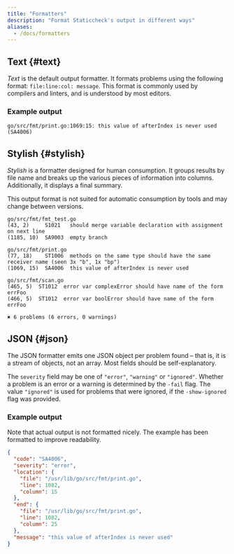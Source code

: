 ```yaml
---
title: "Formatters"
description: "Format Staticcheck's output in different ways"
aliases:
  - /docs/formatters
---
```


## Text {#text}

_Text_ is the default output formatter.
It formats problems using the following format: `file:line:col: message`.
This format is commonly used by compilers and linters,
and is understood by most editors.

### Example output
```text
go/src/fmt/print.go:1069:15: this value of afterIndex is never used (SA4006)
```

## Stylish {#stylish}

_Stylish_ is a formatter designed for human consumption.
It groups results by file name
and breaks up the various pieces of information into columns.
Additionally, it displays a final summary.

This output format is not suited for automatic consumption by tools
and may change between versions.

```text
go/src/fmt/fmt_test.go
(43, 2)     S1021   should merge variable declaration with assignment on next line
(1185, 10)  SA9003  empty branch

go/src/fmt/print.go
(77, 18)    ST1006  methods on the same type should have the same receiver name (seen 3x "b", 1x "bp")
(1069, 15)  SA4006  this value of afterIndex is never used

go/src/fmt/scan.go
(465, 5)  ST1012  error var complexError should have name of the form errFoo
(466, 5)  ST1012  error var boolError should have name of the form errFoo

✖ 6 problems (6 errors, 0 warnings)
```

## JSON {#json}

The JSON formatter emits one JSON object per problem found –
that is, it is a stream of objects, not an array.
Most fields should be self-explanatory.

The `severity` field may be one of
`"error"`, `"warning"` or `"ignored"`.
Whether a problem is an error or a warning is determined by the `-fail` flag.
The value `"ignored"` is used for problems that were ignored,
if the `-show-ignored` flag was provided.

### Example output

Note that actual output is not formatted nicely.
The example has been formatted to improve readability.

```json
{
  "code": "SA4006",
  "severity": "error",
  "location": {
    "file": "/usr/lib/go/src/fmt/print.go",
    "line": 1082,
    "column": 15
  },
  "end": {
    "file": "/usr/lib/go/src/fmt/print.go",
    "line": 1082,
    "column": 25
  },
  "message": "this value of afterIndex is never used"
}
```
